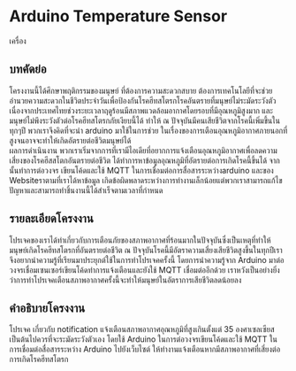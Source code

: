 # Arduino Temperature Sensor
เครื่อง
## บทคัดย่อ
โครงงานนี้ได้ศึกษาพฤติกรรมของมนุษย์ ที่ต้องการความสะดวกสบาย ต้องการเทคโนโลยีที่จะช่วยอำนวยความสะดวกในชีวิตประจำวันเพื่อป้องกันโรคฮีทสโตรกโรคอันตรายที่มนุษย์ไม่ระมัดระวังตัว เนื่องจากประเทศไทยช่วงระยะเวลาฤดูร้อนมีสภาพแวดล้อมอากาศโดยรอบที่มีอุณหภูมิสูงมาก และมนุษย์ไม่พึงระวังตัวต่อโรคฮีทสโตรกภัยเงียบนี้ได้ ทำให้ ณ ปัจจุบันมีคนเสียชีวิตจากโรคนี้เพิ่มขึ้นในทุกๆปี พวกเราจึงคิดที่จะนำ arduino มาใช้ในการช่วย ในเรื่องของการเตือนอุณหภูมิอากาศภายนอกที่สูงจนอาจจะทำให้เกิดอัตรายต่อชีวิตมนุษย์ได้ 
<br>ผลการดำเนินงาน พวกเราเริ่มจากการที่เรามีไอเดียที่อยากการแจ้งเตือนอุณหภูมิอากาศเพื่อลดความเสี่ยงของโรคฮีสสโตกอันตรายต่อชีวิต ได้ทำการหาข้อมูลอุณหภูมิที่อัตรายต่อการเกิดโรคนี้ขึ้นได้ จากนั้นทำการต่อวงจร เขียนโค้ดและใช้ MQTT ในการเชื่อมต่อการสื่อสารระหว่างarduino และของ Websiteราตามที่เราได้หาข้อมูล เกิดข้อผิดพลาดระหว่างการทำงานเล็กน้อยแต่พวกเราสามารถแก้ไขปัญหาและสามารถทำชิ้นงานนี้ได้สำเร็จตามเวลาที่กำหนด

## รายละเอียดโครงงาน
โปรเจคของเราได้ทำเกี่ยวกับการเตือนภัยของสภาพอากาศที่ร้อนมากในปัจจุบันซึ่งเป็นเหตุที่ทำให้มนุษย์เกิดโรคฮีทสโตรกที่อันตรายต่อชีวิต
		ณ
		ปัจจุบันโรคนี้มีอัตราความเสี่ยงเสียชีวิตสูงขึ้นในทุกปีเราจึงอยากนำความรู้ที่เรียนมาประยุกต์ใช้ในการทำโปรเจคครั้งนี้
		โดยการนำความรู้จาก Arduino มาต่อวงจรเชื่อมเซนเซอร์เขียนโค้ดทำการแจ้งเตือนและยังใช้ MQTT
		เชื่อมต่ออีกด้วย
		เราหวังเป็นอย่างยิ่งว่าการทำโปรเจคเตือนสภาพอากาศครั้งนี้จะทำให้มนุษย์ในอัตราการเสียชีวิตลดน้อยลง

## คำอธิบายโครงงาน
โปรเจค เกี่ยวกับ notification แจ้งเตือนสภาพอากาศอุณหภูมิที่สูงเกินตั้งแต่ 35
		องศาเซลเซียสเป็นต้นไปควรที่จะระมัดระวังตัวเอง โดยใช้ Arduino ในการต่อวงจรเขียนโค้ดและใช้ MQTT
		ในการเชื่อมต่อสื่อสารระหว่าง Arduino ไปยังเว็บไซต์
		ให้ทำงานแจ้งเตือนหากมีสภาพอากาศที่เสี่ยงต่อการเกิดโรคฮีทสโตรก
